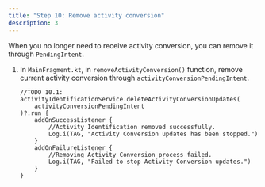```yaml
---
title: "Step 10: Remove activity conversion"
description: 3
---
```


When you no longer need to receive activity conversion, you can remove it through `PendingIntent`.

1. In `MainFragment.kt`, in `removeActivityConversion()` function, remove current activity conversion through `activityConversionPendingIntent`.

   <pre><div id="copy-button39" class="copy-btn" title="Copy" onclick="copyCode(this.id)"></div><code>//TODO 10.1:
   activityIdentificationService.deleteActivityConversionUpdates(
       activityConversionPendingIntent
   )?.run {
       addOnSuccessListener {
           //Activity Identification removed successfully.
           Log.i(TAG, "Activity Conversion updates has been stopped.")
       }
       addOnFailureListener {
           //Removing Activity Conversion process failed.
           Log.i(TAG, "Failed to stop Activity Conversion updates.")
       }
   }
   <span class="pln">
   </span></code></pre>